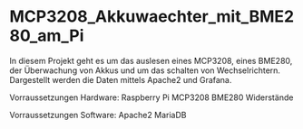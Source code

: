 # MCP3208_Akkuwaechter_mit_BME280_am_Pi
In diesem Projekt geht es um das auslesen eines MCP3208, eines BME280, der Überwachung von Akkus und um das schalten von Wechselrichtern.
Dargestellt werden die Daten mittels Apache2 und Grafana.

Vorraussetzungen Hardware:
Raspberry Pi
MCP3208
BME280
Widerstände

Vorraussetzungen Software:
Apache2
MariaDB

